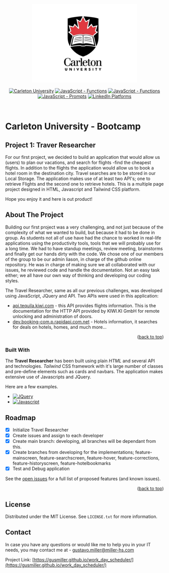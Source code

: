 <a id="readme-top" name="readme-top"></a>


<p align="center">
    <img src="./assets/images/carleton-u-logo.jpg" height="250">
</p>

<p align="center">
    <a href="https://bootcamp.carleton.ca/">
        <img alt="Carleton University" src="https://img.shields.io/static/v1.svg?label=bootcamp&message=Carleton&color=blue" /></a>
    <a href="https://developer.mozilla.org/en-US/docs/Web/JavaScript/Reference/Functions" >
        <img alt="JavaScript - Functions" src="https://img.shields.io/static/v1.svg?label=JavaScripts&message=functions&color=red" /></a>
    <a href="https://developer.mozilla.org/en-US/docs/Web/JavaScript/Reference/Global_Objects/Array" >
        <img alt="JavaScript - Functions" src="https://img.shields.io/static/v1.svg?label=JavaScripts&message=arrays&color=yellow" /></a>
    <a href="https://docs.github.com/en/actions/deployment/about-deployments/about-continuous-deployment" >
        <img alt="JavaScript - Prompts" src="https://img.shields.io/static/v1.svg?label=deployment&message=production&color=green" /></a>
    <a href="https://www.linkedin.com/in/gustavo-miller-42188481/">
        <img alt="LinkedIn Platforms" src="https://img.shields.io/static/v1.svg?label=linkedIn&message=linkedin&color=blue" />
    </a>
</p>
<br/>

# Carleton University - Bootcamp

## Project 1: Traver Researcher
For our first project, we decided to build an application that would allow us (users) to plan our vacations, and search for flights -find the cheapest flights. In addition to the flights the application would allow us to book a hotel room in the destination city. Travel searches are to be stored in our Local Storage. The application makes use of at least two API's; one to retrieve Flights and the second one to retrieve hotels. This is a multiple page project designed in HTML, Javascript and Tailwind CSS platform.

Hope you enjoy it and here is out product!

<!-- ABOUT THE PROJECT -->
## About The Project

Building our first project was a very challenging, and not just because of the complexity of what we wanted to build, but because it had to be done in group. As students not all of use have had the chance to worked in real-life applications using the productivity tools, tools that we will probably use for a long time. We had to have standup meetings, review meeting, brainstorms and finally get our hands dirty with the code. We chose one of our members of the group to be our admin liason, in charge of the github online repository. He was in charge of making sure we all collaborated with our issues, he reviewed code and handle the documentation. Not an easy task either; we all have our own way of thinking and developing our coding styles.

The Travel Researcher, same as all our previous challenges, was developed using JavaScript, JQuery and API. Two APIs were used in this application:
* <a href="https://tequila.kiwi.com/portal/login">api.tequila.kiwi.com</a> - this API provides flights information. This is the documentation for the HTTP API provided by KIWI.KI GmbH for remote unlocking and administration of doors.
* <a href="https://developers.booking.com/api/index.html">dev.booking-com.p.rapidapi.com.net</a> - Hotels information, it searches for deals on hotels, homes, and much more...

<p align="right">(<a href="#readme-top">back to top</a>)</p>

### Built With

The **Travel Researcher** has been built using plain *HTML* and several API and technologies. *Tailwind* CSS framework with it's large number of classes and pre-define elements such as cards and navbars. The application makes extensive use of Javascripts and JQuery.

Here are a few examples.

* [![JQuery][JQuery.com]][JQuery-url]
* [![Javascript]][Javascript-url]

<!-- ROADMAP -->
## Roadmap

- [x] Initialize Travel Researcher
- [x] Create issues and assign to each developer
- [x] Create main branch: developing, all branches will be dependant from this.
- [x] Create branches from developing for the implementations; feature-mainscreen, feature-searchscreen, feature-hover, feature-corrections, feature-historyscreen, feature-hotelbookmarks
- [x] Test and Debug application

See the [open issues](https://github.com/othneildrew/Best-README-Template/issues) for a full list of proposed features (and known issues).

<p align="right">(<a href="#readme-top">back to top</a>)</p>

## License

Distributed under the MIT License. See `LICENSE.txt` for more information.

<!-- CONTACT Section -->
## Contact

In case you have any questions or would like me to help you in your IT needs, you may contact me at - gustavo.miller@miller-hs.com

Project Link: [https://gusmiller.github.io/work_day_scheduler/](https://gusmiller.github.io/work_day_scheduler/)


<!-- MARKDOWN LINKS & IMAGES -->
[product-screenshot]: ./assets/images/weather001.png
[weatherFirstTime]: ./assets/images/weather002.png
[weatherError]: ./assets/images/weather003.png

[Bootstrap.com]: https://img.shields.io/badge/Bootstrap-563D7C?style=for-the-badge&logo=bootstrap&logoColor=white
[Bootstrap-url]: https://getbootstrap.com
[JQuery.com]: https://img.shields.io/badge/jQuery-0769AD?style=for-the-badge&logo=jquery&logoColor=white
[JQuery-url]: https://jquery.com

[Javascript]:https://img.shields.io/badge/JavaScript-F7DF1E?style=for-the-badge&logo=javascript&logoColor=black
[Javascript-url]:https://developer.mozilla.org/en-US/docs/Web/javascript